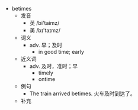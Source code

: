 - betimes
  - 发音
    - 英 /bi'taimz/
    - 美 /bɪ'taɪmz/
  - 词义
    - adv. 早；及时
      - in good time; early 
  - 近义词
    - adv. 及时，准时；早
      - timely
      - ontime
  - 例句
    - The train arrived betimes. 火车及时到达了。
  - 补充